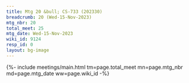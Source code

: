 ```yaml
---
title: Mtg 20 &bull; CS-733 (202330)
breadcrumb: 20 (Wed-15-Nov-2023)
mtg_nbr: 20
total_meet: 25
mtg_date: Wed-15-Nov-2023
wiki_id: 9124
resp_id: 0
layout: bg-image
---
```


{%- include meetings/main.html
    tm=page.total_meet
    mn=page.mtg_nbr
    md=page.mtg_date
    ww=page.wiki_id
-%}
